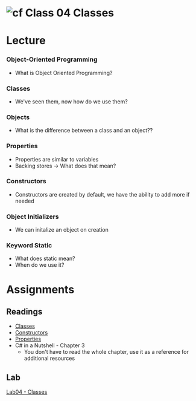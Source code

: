 # ![cf](http://i.imgur.com/7v5ASc8.png) Class 04 Classes

# Lecture

### Object-Oriented Programming
- What is Object Oriented Programming?

### Classes
- We've seen them, now how do we use them?

### Objects
- What is the difference between a class and an object??


### Properties
- Properties are similar to variables
- Backing stores -> What does that mean?

### Constructors
- Constructors are created by default, we have the ability to add more if needed

### Object Initializers
- We can initalize an object on creation

### Keyword Static
- What does static mean?
- When do we use it?

# Assignments

## Readings
- [Classes](https://docs.microsoft.com/en-us/dotnet/csharp/programming-guide/classes-and-structs/classes)
- [Constructors](https://docs.microsoft.com/en-us/dotnet/csharp/programming-guide/classes-and-structs/constructors)
- [Properties](https://docs.microsoft.com/en-us/dotnet/csharp/programming-guide/classes-and-structs/properties)
- C# in a Nutshell - Chapter 3
	- You don't have to read the whole chapter, use it as a reference for additional resources

## Lab
[Lab04 - Classes]()
